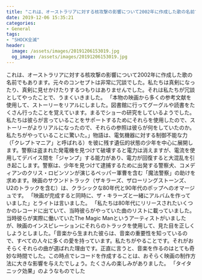 ```yaml
---
title: "これは、オーストラリアに対する核攻撃の影響について2002年に作成した歌の名前でもあります。"
date: 2019-12-06 15:35:21
categories:
- General
tags:
- "SHOCK全滅"
header:
  image: /assets/images/20191206153019.jpg
  og_image: /assets/images/20191206153019.jpg
---
```


これは、オーストラリアに対する核攻撃の影響について2002年に作成した歌の名前でもあります。元々のコンセプトは非常に冗談でした。私たちは真剣になったり、真剣に見せかけたりするつもりはありませんでした。それは私たちが冗談としてやったことで、うまくいきました。 「本物の映画から多くの参考文献を使用して、ストーリーをリアルにしました。図書館に行ってグーグルや読書をたくさん行ったことを覚えています。まるでショーの研究をしているようでした。私たちは彼らが言っていることをサポートするためにそれらを使用したので、ストーリーがよりリアルになったので、それらの参照は彼らが何をしていたのか。私たちがやっていることに驚いた。」物語は、電気機器に対する制御不能な力（「クレプトマニア」と呼ばれる）を彼に残す遺伝的状態の少年を中心に展開します。警察は盗まれた発電機を見つけて破壊すると電力は消えますが、電流を使用してデバイス間を「ジャンプ」する能力があり、電力が回復すると大混乱を引き起こします。警察は、少年を見つけて逮捕するために出発する警察犬、コメディアンのクリス・ロビンソンが演じるペッパー軍曹を含む「魔法警察」の助けを求めます。映画のサウンドトラック（ザキラーズ、ザローリングストーンズ、U2のトラックを含む）は、クラシックな80年代と90年代のポップへのオマージュです。 「映画が完成すると同時に、ザ・キラーズと一緒にアルバムを作っていました」とライトは言いました。 「私たちは80年代にリリースされたいくつかのレコードに出ていて、当時彼らがやっていた曲のリストに載っていました。当時彼らが実際に働いていたThe Magic Manというアーティストがいましたが、映画のインスピレーションにそれらのトラックを使用して、見た目を正しくしようとしました。「音楽から生まれた彼らは、音楽の重要性を知っているので、すべての人々に多くの愛を持っています。私たちがやることです。それがおそらくそれらの曲が選ばれた理由です。正直に言うと、音楽を作るのはとても奇妙な時間でした。この時点でレコードを作成することは、おそらく映画の制作方法に大きな影響を与えたでしょう。たくさんの楽しみがありました。 「タイタニック効果」のようなものでした
